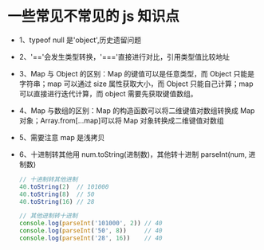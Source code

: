 # 一些常见不常见的 js 知识点

- 1、typeof null 是'object',历史遗留问题
- 2、'=='会发生类型转换，'==='直接进行对比，引用类型值比较地址
- 3、Map 与 Object 的区别：Map 的键值可以是任意类型，而 Object 只能是字符串；map 可以通过 size 属性获取大小，而 Object 只能自己计算；map 可以直接进行迭代计算，而 object 需要先获取键值数组。
- 4、Map 与数组的区别：Map 的构造函数可以将二维键值对数组转换成 Map 对象；Array.from[...map]可以将 Map 对象转换成二维键值对数组
- 5、需要注意 map 是浅拷贝
- 6、十进制转其他用 num.toString(进制数)，其他转十进制 parseInt(num, 进制数)

  ```js
  // 十进制转其他进制
  40.toString(2)  // 101000
  40.toString(8)  // 50
  40.toString(16) // 28

  // 其他进制转十进制
  console.log(parseInt('101000', 2)) // 40
  console.log(parseInt('50', 8))     // 40
  console.log(parseInt('28', 16))    // 40
  ```
